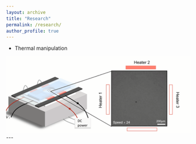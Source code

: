 ```yaml
---
layout: archive
title: "Research"
permalink: /research/
author_profile: true
---
```

* Thermal manipulation
<img src='/images/c4.gif'>
---
